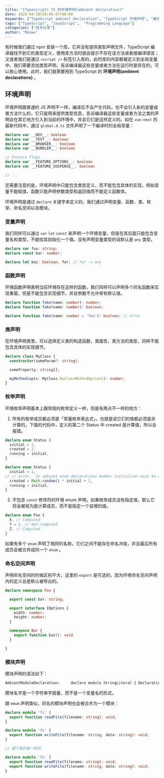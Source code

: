 ```yaml
---
title: "[Typescript] TS 的环境声明(ambient declaration)"
date: 2020-04-30T20:06:57+08:00
keywords: ["TypeScript ambient declaration", "TypeScript 环境声明", "模块声明", "typescript3.7", "TypeScript命名空间声明", "typescript for beginners", "learn typescript", "static type check", "dive into typescript"]
tags: ["TypeScript", "JavaScript",  "Programming Language"]
categories: ["技术分享"]
author: "Meowu"
---
```


有时候我们通过 npm 安装一个库，它并没有提供类型声明文件，TypeScript 编译器找不到它的类型定义，使用库方法时就会提示不存在该方法或者报编译错误；又或者我们是通过 `<script />` 标签引入库的，此时库的内容都被定义到全局变量中，我们需要添加类型声明，告诉编译器这些变量或者方法在运行时是存在的，可以放心使用。此时，我们就需要用到 TypeScript 的 **环境声明(ambient declarations)** 。

## 环境声明

环境声明跟普通的 JS 声明不一样，编译后不会产生代码，也不会引入新的变量或者方法什么的，它只是用来提供类型信息，告诉编译器这些变量或者方法之类的声明会在其它地方引入到当前的环境中，并且它们是这样定义的。如在 `vue-next` 的最新代码中，通过 `global.d.ts` 文件声明了一下编译时的全局常量：

```typescript
declare var __DEV__: boolean
declare var __TEST__: boolean
declare var __BROWSER__: boolean
declare var __BUNDLER__: boolean

// Feature flags
declare var __FEATURE_OPTIONS__: boolean
declare var __FEATURE_SUSPENSE__: boolean

// ...
```

还需要注意的是，环境声明中只能包含类型定义，而不能包含具体的实现，例如变量不能赋值，函数只能声明参数类型和返回值而不能定义函数体。

环境声明是通过 `declare` 关键字来定义的，我们通过声明变量、函数、类、枚举、命名空间以及模块。


### 变量声明
我们同样可以通过 `var` `let` `const` 来声明一个环境变量，但是在其后面只能包含变量名和类型，不能给其初始化一个值。没有声明变量类型的话默认是 `any` 类型。

```typescript
declare var foo: string;
declare const bar: number;

declare let baz: boolean, far; // far -> any
```

### 函数声明
环境函数声明表明当前环境存在这样的函数，我们同样可以声明多个同名函数来实现重载，但是不能包含实现细节，并且参数不允许带有默认值。

```typescript
declare function fake(name: number): number;
declare function fake(name: number): boolean;

declare function fake(name: number = 'foo'): boolean; // error
```

### 类声明
在环境声明类里，可以选择定义类的构造函数，类属性，类方法的类型，同样不能包含具体的实现细节。
```typescript
declare class MyClass {
  constructor(someParam?: string);

  someProperty: string[];

  myMethod(opts: MyClass.MyClassMethodOptions): number;
}
```

### 枚举声明

环境枚举声明基本上跟常规的枚举定义一样，但是有两点不一样的地方：

1. 所有的枚举成员都必须是「常量枚举表达式」，也就是说它们的值都必须是非计算的。下面的代码中，定义的第二个 Status 中 created 是计算值，所以会报错。
   
```typescript
declare enum Status {
  initial = 1,
  created = 2,
  running = initial,
}

declare enum Status {
  initial = 1,
// // error,  In ambient enum declarations member initializer must be constant expression.
  created = Math.random() * initial + 1, 
  running = initial,
}

```

2. 不包含 `const` 修饰符的环境 enum 声明，如果枚举成员没有指定值，那么它将会被视为是计算成员，而不是指定一个自增的值。

```typescript
declare enum Foo {
  X, // Computed
  Y = 2, // Non-computed
  Z, // Computed
}

```

如果有多个 `enum` 声明了相同的名称，它们之间不能存在命名冲突，并且最后所有成员会被合并成同一个 `enum` 。


### 命名空间声明

声明命名空间的时候区别不大，这里的 `export` 是可选的，因为环境命名空间声明内的定义总是默认被导出的。

```typescript
declare namespace Foo {

  export const bar: string;

  export interface IOptions {
    width: number;
    height: number;
  }

  namespace Bar {
    export function baz(): void
  }

}

```


### 模块声明

模块声明的语法如下：

```bash
AmbientModuleDeclaration:     declare module StringLiteral { DeclarationModule } 

```

模块名字是一个字符串字面量，而不是一个变量名的形式。

跟 `emum` 声明类似，同名的模块声明也会被合并为一个模块：

```typescript
declare module 'fs' {
  export function readFile(filename: string): void;
}

declare module 'fs' {
  export function writeFile(filename: string, data: string): void;
}

// 跟下面的是一样的

declare module 'fs' {
  export function readFile(filename: string): void;
  export function writeFile(filename: string, data: string): void;
}
```

